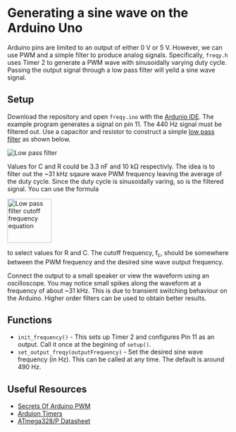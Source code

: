 # Generating a sine wave on the Arduino Uno

Arduino pins are limited to an output of either 0&nbsp;V or 5&nbsp;V. However, we can use PWM and a simple
filter to produce analog signals. Specifically, `freqy.h` uses Timer 2 to generate a PWM wave with
sinusoidally varying duty cycle. Passing the output signal through a low pass filter will yeild a
sine wave signal.

## Setup

Download the repository and open `freqy.ino` with the [Ardunio IDE](https://www.arduino.cc/en/Main/Software).
The example program generates a signal on pin 11. The 440&nbsp;Hz signal must be filtered out. Use a capacitor and resistor
to construct a simple [low pass filter](http://www.electronics-tutorials.ws/filter/filter_2.html) as shown below.

![Low pass filter](https://user-images.githubusercontent.com/12654833/31846378-59b172f8-b667-11e7-8f96-c55c4cfb1870.png)

Values for C and R could be 3.3&nbsp;nF and 10 k&Omega; respectivly. The idea is to filter out the ~31&nbsp;kHz sqaure wave PWM frequency
leaving the average of the duty cycle. Since the duty cycle is sinusoidally varing, so is the filtered signal. You can
use the formula 

<img width="100" alt="Low pass filter cutoff frequency equation" src="https://user-images.githubusercontent.com/12654833/31846467-addda206-b668-11e7-8d8c-81faa5e98720.png">

to select values for R and C. The cutoff frequency, f<sub>c</sub>, should be somewhere between the PWM frequency and
the desired sine wave output frequency.

Connect the output to a small speaker or view the waveform using an oscilloscope. You may notice small spikes along the waveform at a frequency of
about ~31&nbsp;kHz. This is due to transient switching behaviour on the Arduino. Higher order filters can be used to obtain better results.

## Functions

- `init_frequency()` - This sets up Timer 2 and configures Pin 11 as an output. Call it once at the begining of `setup()`.
- `set_output_freqy(outputFrequency)` - Set the desired sine wave frequency (in Hz). This can be called at any time. The default is around 490&nbsp;Hz.

## Useful Resources

- [Secrets Of Arduino PWM](https://www.arduino.cc/en/Tutorial/SecretsOfArduinoPWM)
- [Arduion Timers](https://arduino-info.wikispaces.com/Timers-Arduino)
- [ATmega328/P Datasheet](http://www.atmel.com/Images/Atmel-42735-8-bit-AVR-Microcontroller-ATmega328-328P_Datasheet.pdf)
